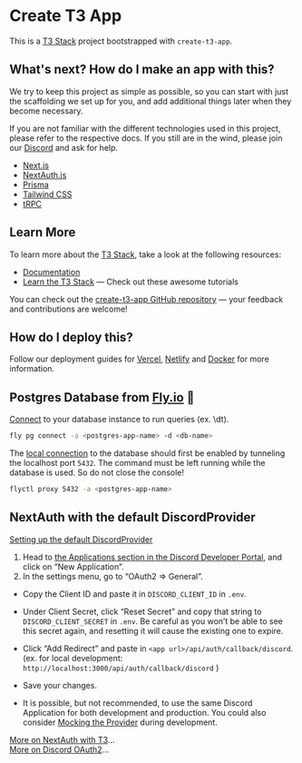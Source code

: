 # Create T3 App

This is a [T3 Stack](https://create.t3.gg/) project bootstrapped with `create-t3-app`.

## What's next? How do I make an app with this?

We try to keep this project as simple as possible, so you can start with just the scaffolding we set up for you, and add additional things later when they become necessary.

If you are not familiar with the different technologies used in this project, please refer to the respective docs. If you still are in the wind, please join our [Discord](https://t3.gg/discord) and ask for help.

- [Next.js](https://nextjs.org)
- [NextAuth.js](https://next-auth.js.org)
- [Prisma](https://prisma.io)
- [Tailwind CSS](https://tailwindcss.com)
- [tRPC](https://trpc.io)

## Learn More

To learn more about the [T3 Stack](https://create.t3.gg/), take a look at the following resources:

- [Documentation](https://create.t3.gg/)
- [Learn the T3 Stack](https://create.t3.gg/en/faq#what-learning-resources-are-currently-available) — Check out these awesome tutorials

You can check out the [create-t3-app GitHub repository](https://github.com/t3-oss/create-t3-app) — your feedback and contributions are welcome!

## How do I deploy this?

Follow our deployment guides for [Vercel](https://create.t3.gg/en/deployment/vercel), [Netlify](https://create.t3.gg/en/deployment/netlify) and [Docker](https://create.t3.gg/en/deployment/docker) for more information.

## Postgres Database from [Fly.io](https://fly.io/) 🚀

[Connect](https://fly.io/docs/flyctl/postgres-connect/) to your database instance to run queries (ex. \dt).

```sh
fly pg connect -a <postgres-app-name> -d <db-name>
```

The [local connection](https://fly.io/docs/postgres/connecting/connecting-with-flyctl/)
to the database should first be enabled by tunneling the localhost port `5432`.
The command must be left running while the database is used. So do not close the
console!

```sh
flyctl proxy 5432 -a <postgres-app-name>
```

## NextAuth with the default DiscordProvider

[Setting up the default DiscordProvider](https://create.t3.gg/en/usage/next-auth#setting-up-the-default-discordprovider)

1. Head to [the Applications section in the Discord Developer Portal](https://discord.com/developers/applications), and click on “New Application”.
2. In the settings menu, go to “OAuth2 => General”.

- Copy the Client ID and paste it in `DISCORD_CLIENT_ID` in `.env`.

- Under Client Secret, click “Reset Secret” and copy that string to `DISCORD_CLIENT_SECRET` in `.env`. Be careful as you won’t be able to see this secret again, and resetting it will cause the existing one to expire.
- Click “Add Redirect” and paste in `<app url>/api/auth/callback/discord`.
  (ex. for local development: `http://localhost:3000/api/auth/callback/discord`
  )
- Save your changes.
- It is possible, but not recommended, to use the same Discord Application for both development and production. You could also consider [Mocking the Provider](https://github.com/trpc/trpc/blob/main/examples/next-prisma-websockets-starter/src/pages/api/auth/%5B...nextauth%5D.ts) during development.

[More on NextAuth with T3](https://create.t3.gg/en/usage/next-auth)...  
[More on Discord OAuth2](https://discord.com/developers/docs/topics/oauth2)...
